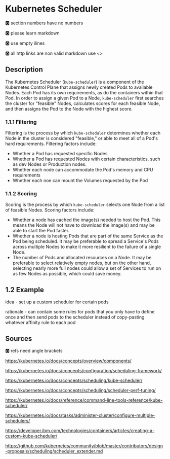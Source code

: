 # Kubernetes Scheduler

:o2: section numbers have no numbers

:o2: please learn markdown

:o2: use empty ilines

:o2: all http links are non valid markdown use <>

## Description

The Kubernetes Scheduler (`kube-scheduler`) is a component of the Kubernetes Control Plane that assigns newly created Pods to available Nodes. Each Pod has its own requirements, as do the containers within that Pod. In order to assign a given Pod to a Node, `kube-scheduler` first searches the cluster for "feasible" Nodes, calculates scores for each feasible Node, and then assigns the Pod to the Node with the highest score.

### 1.1.1 Filtering

Filtering is the process by which `kube-scheduler` determines whether each Node in the cluster is considered "feasible," or able to meet all of a Pod's hard requirements. Filtering factors include:

* Whether a Pod has requested specific Nodes
* Whether a Pod has requested Nodes with certain characteristics, such as dev Nodes or Production nodes.
* Whether each node can accommodate the Pod's memory and CPU requirements
* Whether each noe can mount the Volumes requested by the Pod

### 1.1.2 Scoring

Scoring is the process by which `kube-scheduler` selects one Node from a list of feasible Nodes. Scoring factors include:

* Whether a node has cached the image(s) needed to host the Pod. This means the Node will not have to download the 
image(s) and may be able to start the Pod faster.
* Whether a node is hosting Pods that are part of the same Service as the Pod being scheduled. It may be preferable to spread a Service's Pods across multiple Nodes to make it more resilient to the failure of a single Node.
* The number of Pods and allocated resources on a Node. It may be preferable to select relatively empty nodes, but on the other hand, selecting nearly more full nodes could allow a set of Services to run on as few Nodes as possible, which could save money.

## 1.2 Example

idea - set up a custom scheduler for certain pods

rationale - can contain some rules for pods that you only have to define once and then send pods to the scheduler instead of copy-pasting whatever affinity rule to each pod


## Sources

:o2: refs need angle brackets

https://kubernetes.io/docs/concepts/overview/components/

https://kubernetes.io/docs/concepts/configuration/scheduling-framework/

https://kubernetes.io/docs/concepts/scheduling/kube-scheduler/

https://kubernetes.io/docs/concepts/scheduling/scheduler-perf-tuning/

https://kubernetes.io/docs/reference/command-line-tools-reference/kube-scheduler/

https://kubernetes.io/docs/tasks/administer-cluster/configure-multiple-schedulers/

https://developer.ibm.com/technologies/containers/articles/creating-a-custom-kube-scheduler/

https://github.com/kubernetes/community/blob/master/contributors/design-proposals/scheduling/scheduler_extender.md
